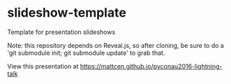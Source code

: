 slideshow-template
==================

Template for presentation slideshows

Note: this repository depends on Reveal.js, so after
cloning, be sure to do a 'git submodule init; git submodule update'
to grab that.

View this presentation at https://mattcen.github.io/pyconau2016-lightning-talk

